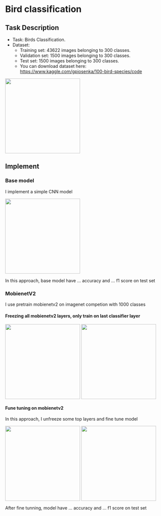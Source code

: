 # Bird classification
## Task Description
- Task: Birds Classification.
- Dataset: 
  + Training set: 43622 images belonging to 300 classes.
  + Validation set: 1500 images belonging to 300 classes.
  + Test set: 1500 images belonging to 300 classes.
  + You can download dataset here: https://www.kaggle.com/gpiosenka/100-bird-species/code

<img src="https://user-images.githubusercontent.com/85773711/135237477-04f35a76-3f97-4acf-a1d8-8cb297ca9039.png" width="240" align="center"/>

## Implement
### Base model
I implement a simple CNN model

<img src="https://user-images.githubusercontent.com/85773711/135238981-b7e6b363-32ed-4152-8434-fb03d1f5d530.png" width="240" align="center"/>

In this approach, base model have ... accuracy and ... f1 score on test set
### MobienetV2
I use pretrain mobienetv2 on imagenet competion with 1000 classes
#### Freezing all mobienetv2 layers, only train on last classifier layer


<img src="https://user-images.githubusercontent.com/85773711/135242463-0161722c-48f7-4ba3-9c92-e68c9980bd2c.png" width="240" align="center"/>
<img src="https://user-images.githubusercontent.com/85773711/135242855-6ccbb98d-ab3f-4ca0-9696-6ae9c34b2629.png" width="240" align="center"/>

#### Fune tuning on mobienetv2
In this approach, I unfreeze some top layers and fine tune model 

<img src="https://user-images.githubusercontent.com/85773711/135243776-6ca29053-9a45-4eaa-9a8e-46e9e0b4aedc.png" width="240" align="center"/>
<img src="https://user-images.githubusercontent.com/85773711/135243826-a23e05fe-7d01-46c1-ae94-48dbc2a5b184.png" width="240" align="center"/>

After fine tunning, model have  ... accuracy and ... f1 score on test set
